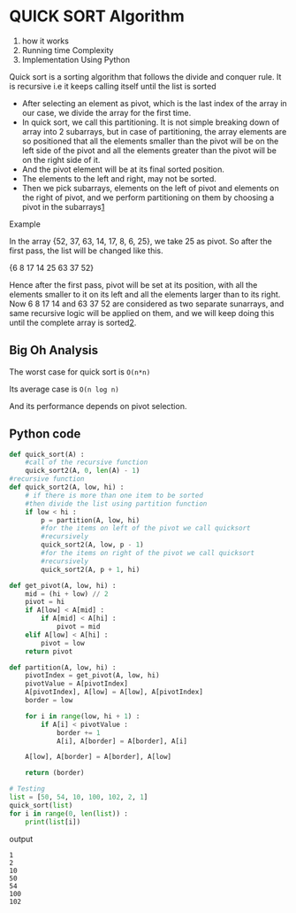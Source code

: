 # QUICK SORT Algorithm

1. how it works
2. Running time Complexity
3. Implementation Using Python

Quick sort is a sorting algorithm that follows the divide and conquer rule. It is recursive i.e it keeps calling itself until the list is sorted


* After selecting an element as pivot, which is the last index of the array in our case, we divide the array for the first time.
* In quick sort, we call this partitioning. It is not simple breaking down of array into 2 subarrays, but in case of partitioning, the array elements are so positioned that all the elements smaller than the pivot will be on the left side of the pivot and all the elements greater than the pivot will be on the right side of it.
* And the pivot element will be at its final sorted position.
* The elements to the left and right, may not be sorted.
* Then we pick subarrays, elements on the left of pivot and elements on the right of pivot, and we perform partitioning on them by choosing a pivot in the subarrays[1](https://www.studytonight.com/data-structures/quick-sort)

Example

In the array {52, 37, 63, 14, 17, 8, 6, 25}, we take 25 as pivot. So after the first pass, the list will be changed like this.

{6 8 17 14 25 63 37 52}

Hence after the first pass, pivot will be set at its position, with all the elements smaller to it on its left and all the elements larger than to its right. Now 6 8 17 14 and 63 37 52 are considered as two separate sunarrays, and same recursive logic will be applied on them, and we will keep doing this until the complete array is sorted[2](https://www.studytonight.com/data-structures/quick-sort).


## Big Oh Analysis

The worst case for quick sort is `O(n*n)`

Its average case is `O(n log n)`

And its performance depends on pivot selection.

## Python code

```py
def quick_sort(A) :
    #call of the recursive function
    quick_sort2(A, 0, len(A) - 1)
#recursive function
def quick_sort2(A, low, hi) :
    # if there is more than one item to be sorted
    #then divide the list using partition function
    if low < hi :
        p = partition(A, low, hi)
        #for the items on left of the pivot we call quicksort
        #recursively
        quick_sort2(A, low, p - 1)
        #for the items on right of the pivot we call quicksort
        #recursively
        quick_sort2(A, p + 1, hi)

def get_pivot(A, low, hi) : 
    mid = (hi + low) // 2
    pivot = hi
    if A[low] < A[mid] :
        if A[mid] < A[hi] :
            pivot = mid
    elif A[low] < A[hi] :
        pivot = low
    return pivot

def partition(A, low, hi) :
    pivotIndex = get_pivot(A, low, hi)
    pivotValue = A[pivotIndex]
    A[pivotIndex], A[low] = A[low], A[pivotIndex]
    border = low

    for i in range(low, hi + 1) :
        if A[i] < pivotValue :
            border += 1
            A[i], A[border] = A[border], A[i]

    A[low], A[border] = A[border], A[low]

    return (border)

# Testing
list = [50, 54, 10, 100, 102, 2, 1]
quick_sort(list)
for i in range(0, len(list)) :
    print(list[i])
```

output

```script
1
2
10
50
54
100
102
```
